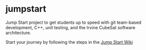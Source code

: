 # jumpstart
Jump Start project to get students up to speed with git team-based development, C++, unit testing, and the Irvine CubeSat software architecture.

Start your journey by following the steps in the [Jump Start Wiki](https://github.com/irvinecubesat/jumpstart/wiki)

